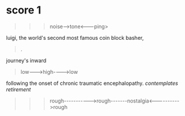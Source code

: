 # score 1

> > > noise-->tone<---ping> 

luigi, the world's second most famous coin block basher, 

> .

journey's inward
> low--->high---->low

following the onset of chronic traumatic encephalopathy. *contemplates retirement*

> > > rough----------->rough-------nostalgia<---------->rough

